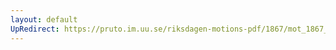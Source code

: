 ```yaml
---
layout: default
UpRedirect: https://pruto.im.uu.se/riksdagen-motions-pdf/1867/mot_1867__ak__92.pdf
---
```

